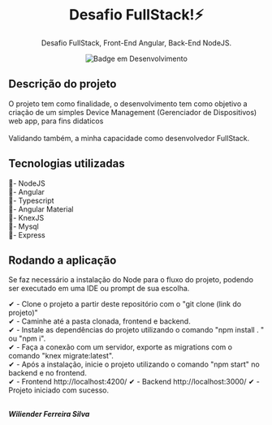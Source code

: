 <h1 align="center">Desafio FullStack!⚡</h1>
<div align="center">
  Desafio FullStack, Front-End Angular, Back-End NodeJS.
</div>
<div align="center">
  
  ![Badge em Desenvolvimento](http://img.shields.io/static/v1?label=STATUS&message=EM_ANDAMENTO&color=GREEN&style=for-the-badge)
  
</div>

##
 
<div >
  
  <h2> Descrição do projeto </h2>
  O projeto tem como finalidade, o desenvolvimento tem como objetivo a criação de um simples Device Management (Gerenciador de Dispositivos) web app, para fins didaticos
  <br><br>
  Validando também, a minha capacidade como desenvolvedor FullStack.
  
</div>

##

<div >
  
  <h2> Tecnologias utilizadas </h2>
  📌- NodeJS  <br>
  📌- Angular  <br>
  📌- Typescript  <br>
  📌- Angular Material  <br>
  📌- KnexJS  <br>
  📌- Mysql  <br>
  📌- Express  <br>
  
</div>

##

<div >
  
  <h2> Rodando a aplicação </h2>
  
  Se faz necessário a instalação do Node para o fluxo do projeto, podendo ser executado em uma IDE ou prompt de sua escolha.

   ✔ - Clone o projeto a partir deste repositório com o "git clone (link do projeto)"  <br>
   ✔ - Caminhe até a pasta clonada, frontend e backend.  <br>
   ✔ - Instale as dependências do projeto utilizando o comando "npm install . " ou "npm i".  <br>
   ✔ - Faça a conexão com um servidor, exporte as migrations com o comando "knex migrate:latest". <br>
   ✔ - Após a instalação, inicie o projeto utilizando o comando "npm start" no backend e no frontend. <br>
   ✔ - Frontend http://localhost:4200/
   ✔ - Backend http://localhost:3000/
   ✔ - Projeto iniciado com sucesso.  <br>

  
</div>

##

<div>
  
  <h5>Wiliender Ferreira Silva</h5>
  
</div>
